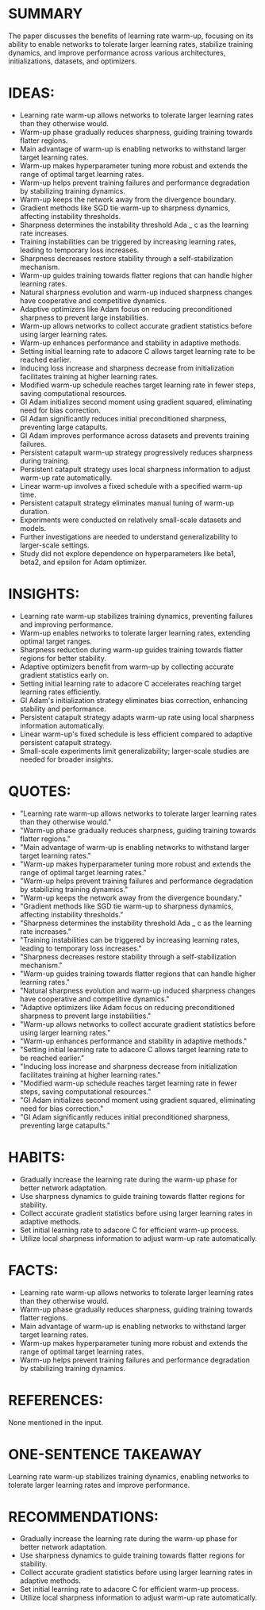 # SUMMARY
The paper discusses the benefits of learning rate warm-up, focusing on its ability to enable networks to tolerate larger learning rates, stabilize training dynamics, and improve performance across various architectures, initializations, datasets, and optimizers.

# IDEAS:
- Learning rate warm-up allows networks to tolerate larger learning rates than they otherwise would.
- Warm-up phase gradually reduces sharpness, guiding training towards flatter regions.
- Main advantage of warm-up is enabling networks to withstand larger target learning rates.
- Warm-up makes hyperparameter tuning more robust and extends the range of optimal target learning rates.
- Warm-up helps prevent training failures and performance degradation by stabilizing training dynamics.
- Warm-up keeps the network away from the divergence boundary.
- Gradient methods like SGD tie warm-up to sharpness dynamics, affecting instability thresholds.
- Sharpness determines the instability threshold Ada _ c as the learning rate increases.
- Training instabilities can be triggered by increasing learning rates, leading to temporary loss increases.
- Sharpness decreases restore stability through a self-stabilization mechanism.
- Warm-up guides training towards flatter regions that can handle higher learning rates.
- Natural sharpness evolution and warm-up induced sharpness changes have cooperative and competitive dynamics.
- Adaptive optimizers like Adam focus on reducing preconditioned sharpness to prevent large instabilities.
- Warm-up allows networks to collect accurate gradient statistics before using larger learning rates.
- Warm-up enhances performance and stability in adaptive methods.
- Setting initial learning rate to adacore C allows target learning rate to be reached earlier.
- Inducing loss increase and sharpness decrease from initialization facilitates training at higher learning rates.
- Modified warm-up schedule reaches target learning rate in fewer steps, saving computational resources.
- GI Adam initializes second moment using gradient squared, eliminating need for bias correction.
- GI Adam significantly reduces initial preconditioned sharpness, preventing large catapults.
- GI Adam improves performance across datasets and prevents training failures.
- Persistent catapult warm-up strategy progressively reduces sharpness during training.
- Persistent catapult strategy uses local sharpness information to adjust warm-up rate automatically.
- Linear warm-up involves a fixed schedule with a specified warm-up time.
- Persistent catapult strategy eliminates manual tuning of warm-up duration.
- Experiments were conducted on relatively small-scale datasets and models.
- Further investigations are needed to understand generalizability to larger-scale settings.
- Study did not explore dependence on hyperparameters like beta1, beta2, and epsilon for Adam optimizer.

# INSIGHTS:
- Learning rate warm-up stabilizes training dynamics, preventing failures and improving performance.
- Warm-up enables networks to tolerate larger learning rates, extending optimal target ranges.
- Sharpness reduction during warm-up guides training towards flatter regions for better stability.
- Adaptive optimizers benefit from warm-up by collecting accurate gradient statistics early on.
- Setting initial learning rate to adacore C accelerates reaching target learning rates efficiently.
- GI Adam's initialization strategy eliminates bias correction, enhancing stability and performance.
- Persistent catapult strategy adapts warm-up rate using local sharpness information automatically.
- Linear warm-up's fixed schedule is less efficient compared to adaptive persistent catapult strategy.
- Small-scale experiments limit generalizability; larger-scale studies are needed for broader insights.

# QUOTES:
- "Learning rate warm-up allows networks to tolerate larger learning rates than they otherwise would."
- "Warm-up phase gradually reduces sharpness, guiding training towards flatter regions."
- "Main advantage of warm-up is enabling networks to withstand larger target learning rates."
- "Warm-up makes hyperparameter tuning more robust and extends the range of optimal target learning rates."
- "Warm-up helps prevent training failures and performance degradation by stabilizing training dynamics."
- "Warm-up keeps the network away from the divergence boundary."
- "Gradient methods like SGD tie warm-up to sharpness dynamics, affecting instability thresholds."
- "Sharpness determines the instability threshold Ada _ c as the learning rate increases."
- "Training instabilities can be triggered by increasing learning rates, leading to temporary loss increases."
- "Sharpness decreases restore stability through a self-stabilization mechanism."
- "Warm-up guides training towards flatter regions that can handle higher learning rates."
- "Natural sharpness evolution and warm-up induced sharpness changes have cooperative and competitive dynamics."
- "Adaptive optimizers like Adam focus on reducing preconditioned sharpness to prevent large instabilities."
- "Warm-up allows networks to collect accurate gradient statistics before using larger learning rates."
- "Warm-up enhances performance and stability in adaptive methods."
- "Setting initial learning rate to adacore C allows target learning rate to be reached earlier."
- "Inducing loss increase and sharpness decrease from initialization facilitates training at higher learning rates."
- "Modified warm-up schedule reaches target learning rate in fewer steps, saving computational resources."
- "GI Adam initializes second moment using gradient squared, eliminating need for bias correction."
- "GI Adam significantly reduces initial preconditioned sharpness, preventing large catapults."

# HABITS:
- Gradually increase the learning rate during the warm-up phase for better network adaptation.
- Use sharpness dynamics to guide training towards flatter regions for stability.
- Collect accurate gradient statistics before using larger learning rates in adaptive methods.
- Set initial learning rate to adacore C for efficient warm-up process.
- Utilize local sharpness information to adjust warm-up rate automatically.

# FACTS:
- Learning rate warm-up allows networks to tolerate larger learning rates than they otherwise would.
- Warm-up phase gradually reduces sharpness, guiding training towards flatter regions.
- Main advantage of warm-up is enabling networks to withstand larger target learning rates.
- Warm-up makes hyperparameter tuning more robust and extends the range of optimal target learning rates.
- Warm-up helps prevent training failures and performance degradation by stabilizing training dynamics.

# REFERENCES:
None mentioned in the input.

# ONE-SENTENCE TAKEAWAY
Learning rate warm-up stabilizes training dynamics, enabling networks to tolerate larger learning rates and improve performance.

# RECOMMENDATIONS:
- Gradually increase the learning rate during the warm-up phase for better network adaptation.
- Use sharpness dynamics to guide training towards flatter regions for stability.
- Collect accurate gradient statistics before using larger learning rates in adaptive methods.
- Set initial learning rate to adacore C for efficient warm-up process.
- Utilize local sharpness information to adjust warm-up rate automatically.